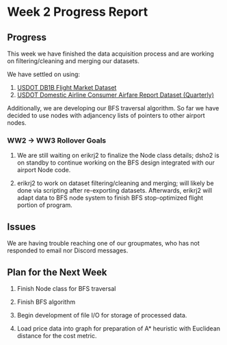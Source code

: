 # Week 2 Progress Report

## Progress
This week we have finished the data acquisition process and are working on filtering/cleaning and merging our datasets.

We have settled on using:
1. [USDOT DB1B Flight Market Dataset](https://www.transtats.bts.gov/Tables.asp?QO_VQ=EFI&QO_anzr=Nv4yv0r%FDb4vtv0%FDn0q%FDQr56v0n6v10%FDf748rB%FD%FLQOEO%FM&QO_fu146_anzr=b4vtv0%FDn0q%FDQr56v0n6v10%FDf748rB)
2. [USDOT Domestic Airline Consumer Airfare Report Dataset (Quarterly)](https://catalog.data.gov/dataset/domestic-airline-consumer-airfare-report-detailed-fare-information-for-selected-city-pair--118f7)

Additionally, we are developing our BFS traversal algorithm. So far we have decided to use nodes with adjancency lists of pointers to other airport nodes. 

### WW2 → WW3 Rollover Goals
1. We are still waiting on erikrj2 to finalize the Node class details; dsho2 is on standby to continue working on the BFS design integrated with our airport Node code.

1. erikrj2 to work on dataset filtering/cleaning and merging; will likely be done via scripting after re-exporting datasets. Afterwards, erikrj2 will adapt data to BFS node system to finish BFS stop-optimized flight portion of program.

## Issues
We are having trouble reaching one of our groupmates, who has not responded to email nor Discord messages.

## Plan for the Next Week
1. Finish Node class for BFS traversal

1. Finish BFS algorithm

1. Begin development of file I/O for storage of processed data.

1. Load price data into graph for preparation of A* heuristic with Euclidean distance for the cost metric.
